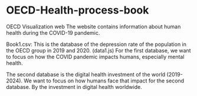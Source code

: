 # OECD-Health-process-book
OECD Visualization web 
The website contains information about human health during the COVID-19 pandemic. 

Book1.csv: This is the database of the depression rate of the population in the OECD group in 2019 and 2020. (data1.js)
For the first database, we want to focus on how the COVID pandemic impacts humans, especially mental health.

The second database is the digital health investment of the world (2019-2024). 
We want to focus on how humans face that impact for the second database. By the investment in digital health worldwide.
